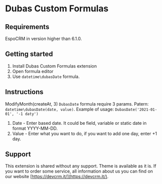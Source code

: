 # Dubas Custom Formulas

## Requirements
EspoCRM in version higher than 6.1.0.

## Getting started
1. Install Dubas Custom Formulas extension
2. Open formula editor 
3. Use `datetime\dubasDate` formula.

## Instructions
ModifyMonth(createAt, 3)
`DubasDate` formula require 3 params. Patern: `datetime\dubasDate(date, value)`. Example of usage: `DubasDate('2021-01-01', '-1 daty')`
1. Date - Enter based date. It could be field, variable or static date in format YYYY-MM-DD.
2. Value - Enter what you want to do, if you want to add one day, enter +1 day.

## Support
This extension is shared without any support. Theme is available as it is.
If you want to order some service, all information about us you can find on our website [https://devcrm.it/](https://devcrm.it/).
